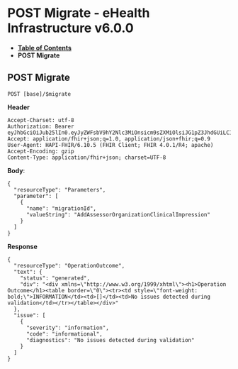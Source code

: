 # POST Migrate - eHealth Infrastructure v6.0.0

* [**Table of Contents**](toc.md)
* **POST Migrate**

## POST Migrate

`POST [base]/$migrate`

**Header**

```
Accept-Charset: utf-8
Authorization: Bearer eyJhbGciOiJub25lIn0.eyJyZWFsbV9hY2Nlc3MiOnsicm9sZXMiOlsiJG1pZ3JhdGUiLCIkdGVzdC1vbmx5LWNyZWF0ZSIsIkNsaW5pY2FsSW1wcmVzc2lvbi5yZWFkIl19LCJ1c2VyX3R5cGUiOiJTWVNURU0ifQ.
Accept: application/fhir+json;q=1.0, application/json+fhir;q=0.9
User-Agent: HAPI-FHIR/6.10.5 (FHIR Client; FHIR 4.0.1/R4; apache)
Accept-Encoding: gzip
Content-Type: application/fhir+json; charset=UTF-8

```

**Body**:

```
{
  "resourceType": "Parameters",
  "parameter": [
    {
      "name": "migrationId",
      "valueString": "AddAssessorOrganizationClinicalImpression"
    }
  ]
}

```

**Response**

```
{
  "resourceType": "OperationOutcome",
  "text": {
    "status": "generated",
    "div": "<div xmlns=\"http://www.w3.org/1999/xhtml\"><h1>Operation Outcome</h1><table border=\"0\"><tr><td style=\"font-weight: bold;\">INFORMATION</td><td>[]</td><td>No issues detected during validation</td></tr></table></div>"
  },
  "issue": [
    {
      "severity": "information",
      "code": "informational",
      "diagnostics": "No issues detected during validation"
    }
  ]
}

```

